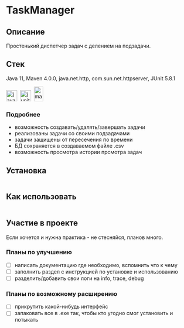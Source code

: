 # TaskManager
## Описание
Простенький диспетчер задач с делением на подзадачи.

## Стек
Java 11, Maven 4.0.0, java.net.http, com.sun.net.httpserver, JUnit 5.8.1

  <img src="https://cdn.jsdelivr.net/gh/devicons/devicon/icons/java/java-original-wordmark.svg" title="java" alt="java" width="30" height="30"/>&nbsp;
  <img src="https://raw.githubusercontent.com/junit-team/junit5/86465f4f491219ad0c0cf9c64eddca7b0edeb86f/assets/img/junit5-logo.svg" title="junit" alt="junit" width="30" height="30"/>&nbsp;
  <img src="https://www.svgrepo.com/show/373829/maven.svg" title="maven" alt="maven" width="25" height="40"/>&nbsp;

### Подробнее

- возможность создавать/удалять/завершать задачи
- реализованы задачи со своими подзадачами
- задачи защищены от пересечения по времени
- БД сохраняется в создаваемом файле .csv 
- возможность просмотра истории прсмотра задач


## Установка

```bash

```

## Как использовать

```bash

```

## Участие в проекте

Если хочется и нужна практика - не стесняйся, планов много.

### Планы по улучшению
- [ ] написать документацию где необходимо, вспомнить что к чему
- [ ] заполнить раздел с инструкцией по установке и использованию
- [ ] разделить/добавить свои логи на info, trace, debug
### Планы по возможному расширению
- [ ] прикрутить какой-нибудь интерфейс
- [ ] запаковать все в .exe так, чтобы кто угодно смог установить и потыкать
